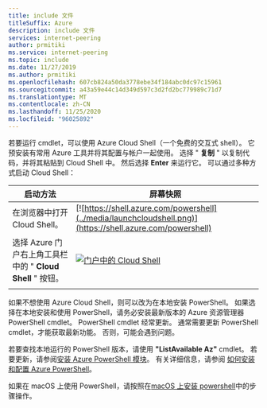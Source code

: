 ```yaml
---
title: include 文件
titleSuffix: Azure
description: include 文件
services: internet-peering
author: prmitiki
ms.service: internet-peering
ms.topic: include
ms.date: 11/27/2019
ms.author: prmitiki
ms.openlocfilehash: 607cb824a50da3778ebe34f184abc0dc97c15961
ms.sourcegitcommit: a43a59e44c14d349d597c3d2fd2bc779989c71d7
ms.translationtype: MT
ms.contentlocale: zh-CN
ms.lasthandoff: 11/25/2020
ms.locfileid: "96025892"
---
```

若要运行 cmdlet，可以使用 Azure Cloud Shell（一个免费的交互式 shell）。 它预安装有常用 Azure 工具并将其配置与帐户一起使用。 选择 " **复制** " 以复制代码，并将其粘贴到 Cloud Shell 中。 然后选择 **Enter** 来运行它。 可以通过多种方式启动 Cloud Shell：


| 启动方法 | 屏幕快照  |
|-----------------------------------------------|---|
| 在浏览器中打开 Cloud Shell。 | [![https://shell.azure.com/powershell](../media/launchcloudshell.png)](https://shell.azure.com/powershell) |
| 选择 Azure 门户右上角工具栏中的 " **Cloud Shell** " 按钮。 | [![门户中的 Cloud Shell](../media/cloud-shell-menu.png)](https://portal.azure.com) |
|  |  |


如果不想使用 Azure Cloud Shell，则可以改为在本地安装 PowerShell。 如果选择在本地安装和使用 PowerShell，请务必安装最新版本的 Azure 资源管理器 PowerShell cmdlet。 PowerShell cmdlet 经常更新。 通常需要更新 PowerShell cmdlet，才能获取最新功能。 否则，可能会遇到问题。

若要查找本地运行的 PowerShell 版本，请使用 **"ListAvailable Az"** cmdlet。 若要更新，请参阅[安装 Azure PowerShell 模块](/powershell/azure/azurerm/install-azurerm-ps)。 有关详细信息，请参阅 [如何安装和配置 Azure PowerShell](/powershell/azure/azurerm/overview)。

如果在 macOS 上使用 PowerShell，请按照在[macOS 上安装 powershell](/powershell/scripting/install/installing-powershell-core-on-macos?view=powershell-6)中的步骤操作。